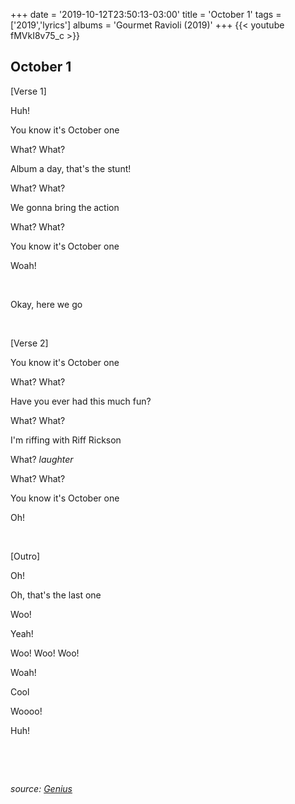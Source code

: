 +++
date = '2019-10-12T23:50:13-03:00'
title = 'October 1'
tags = ['2019','lyrics']
albums = 'Gourmet Ravioli (2019)'
+++
{{< youtube fMVkI8v75_c >}}

## October 1

[Verse 1]

Huh!

You know it's October one

What? What?

Album a day, that's the stunt!

What? What?

We gonna bring the action

What? What?

You know it's October one

Woah!

&nbsp;

Okay, here we go

&nbsp;

[Verse 2]

You know it's October one

What? What?

Have you ever had this much fun?

What? What?

I'm riffing with Riff Rickson

What? *laughter*

What? What?

You know it's October one

Oh!

&nbsp;

[Outro]

Oh!

Oh, that's the last one

Woo!

Yeah!

Woo! Woo! Woo!

Woah!

Cool

Woooo!

Huh!

&nbsp;

&nbsp;

_source: [Genius](https://genius.com/artists/First-of-october)_
